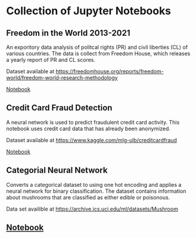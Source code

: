 # Collection of Jupyter Notebooks

## Freedom in the World 2013-2021
An exporitory data analysis of politcal rights (PR) and civil liberties (CL) of various
countries. The data is collect from Freedom House, which releases a yearly
report of PR and CL scores.

Dataset available at https://freedomhouse.org/reports/freedom-world/freedom-world-research-methodology

[Notebook](<Freedom in the World 2013-2021/fitw.ipynb>)

## Credit Card Fraud Detection
A neural network is used to predict fraudulent credit card activity. This
notebook uses credit card data that has already been anonymized.

Dataset available at https://www.kaggle.com/mlg-ulb/creditcardfraud

[Notebook](<Fraud Detection/fraud_detection.ipynb>)

## Categorial Neural Network
Converts a categorical dataset to using one hot encoding and applies a
neural network for binary classification. The dataset contains information
about mushrooms that are classified as either edible or poisonous.

Data set availible at https://archive.ics.uci.edu/ml/datasets/Mushroom

## [Notebook](<Categorical Neural Net/cat_nn.ipynb>)
